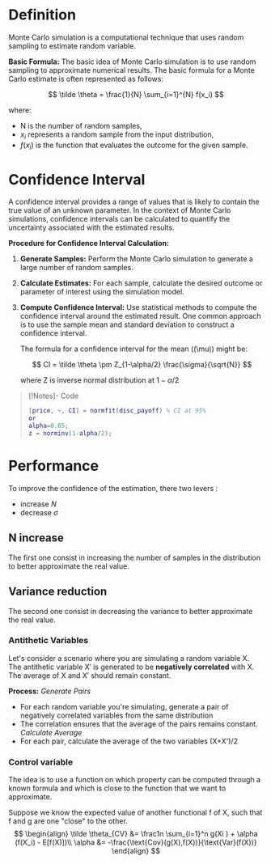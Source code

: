# Definition
Monte Carlo simulation is a computational technique that uses random sampling to estimate random variable.

**Basic Formula:**
The basic idea of Monte Carlo simulation is to use random sampling to approximate numerical results. The basic formula for a Monte Carlo estimate is often represented as follows:

$$
\tilde \theta = \frac{1}{N} \sum_{i=1}^{N} f(x_i)
$$

where:
- N is the number of random samples,
- $x_i$ represents a random sample from the input distribution,
- $f(x_i)$ is the function that evaluates the outcome for the given sample.

# Confidence Interval

A confidence interval provides a range of values that is likely to contain the true value of an unknown parameter. In the context of Monte Carlo simulations, confidence intervals can be calculated to quantify the uncertainty associated with the estimated results.

**Procedure for Confidence Interval Calculation:**
1. **Generate Samples:** Perform the Monte Carlo simulation to generate a large number of random samples.

2. **Calculate Estimates:** For each sample, calculate the desired outcome or parameter of interest using the simulation model.

3. **Compute Confidence Interval:** Use statistical methods to compute the confidence interval around the estimated result. One common approach is to use the sample mean and standard deviation to construct a confidence interval.

   The formula for a confidence interval for the mean (\(\mu\)) might be:

   $$
   CI = \tilde \theta \pm Z_{1-\alpha/2} \frac{\sigma}{\sqrt{N}}
   $$

   where Z is inverse normal distribution at $1-\alpha/2$

>[!Notes]- Code
> ```matlab
> [price, ~, CI] = normfit(disc_payoff) % CI at 95%
> or
> alpha=0.05;
> z = norminv(1-alpha/2);
>```


# Performance 
To improve the confidence of the estimation, there two levers :
- increase $N$
- decrease $\sigma$

## N increase
The first one consist in increasing the number of samples in the distribution to better approximate the real value.

## Variance reduction
The second one consist in decreasing the variance to better approximate the real value.
### Antithetic Variables
Let's consider a scenario where you are simulating a random variable X. The antithetic variable X′ is generated to be **negatively correlated** with X. The average of X and X′ should remain constant.

**Process:**
*Generate Pairs*
- For each random variable you're simulating, generate a pair of negatively correlated variables from the same distribution
- The correlation ensures that the average of the pairs remains constant.
*Calculate Average*
- For each pair, calculate the average of the two variables (X+X')/2

### Control variable
The idea is to use a function on which property can be computed through a known formula and which is close to the function that we want to approximate.

Suppose we know the expected value of another functional f of X, such that f and g are one "close" to the other.
$$
\begin{align}
\tilde \theta_{CV} &= \frac1n \sum_{i=1}^n g(Xi ) + \alpha (f(X_i) - E[f(X)])\\
\alpha &= -\frac{\text{Cov}(g(X),f(X))}{\text{Var}(f(X))}
\end{align}
$$

